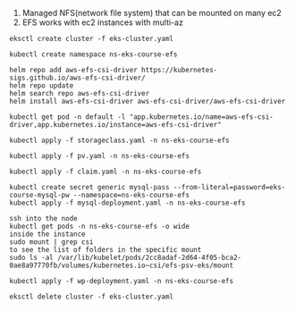 1. Managed NFS(network file system) that can be mounted on many ec2
2. EFS works with ec2 instances with multi-az

```
eksctl create cluster -f eks-cluster.yaml
```

```
kubectl create namespace ns-eks-course-efs
```

```
helm repo add aws-efs-csi-driver https://kubernetes-sigs.github.io/aws-efs-csi-driver/
helm repo update
helm search repo aws-efs-csi-driver
helm install aws-efs-csi-driver aws-efs-csi-driver/aws-efs-csi-driver
```

```
kubectl get pod -n default -l "app.kubernetes.io/name=aws-efs-csi-driver,app.kubernetes.io/instance=aws-efs-csi-driver"
```

```
kubectl apply -f storageclass.yaml -n ns-eks-course-efs
```

```
kubectl apply -f pv.yaml -n ns-eks-course-efs
```

```
kubectl apply -f claim.yaml -n ns-eks-course-efs
```

```
kubectl create secret generic mysql-pass --from-literal=password=eks-course-mysql-pw --namespace=ns-eks-course-efs
kubectl apply -f mysql-deployment.yaml -n ns-eks-course-efs
```

```
ssh into the node
kubectl get pods -n ns-eks-course-efs -o wide
inside the instance 
sudo mount | grep csi
to see the list of folders in the specific mount
sudo ls -al /var/lib/kubelet/pods/2cc8adaf-2d64-4f05-bca2-0ae8a97770fb/volumes/kubernetes.io~csi/efs-psv-eks/mount
```

```
kubectl apply -f wp-deployment.yaml -n ns-eks-course-efs
```

```
eksctl delete cluster -f eks-cluster.yaml
```